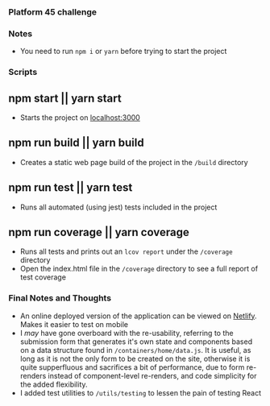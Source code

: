 ### Platform 45 challenge

### Notes

- You need to run `npm i` or `yarn` before trying to start the project

### Scripts

## npm start || yarn start

- Starts the project on [localhost:3000](http://localhost:3000/)

## npm run build || yarn build

- Creates a static web page build of the project in the `/build` directory

## npm run test || yarn test

- Runs all automated (using jest) tests included in the project

## npm run coverage || yarn coverage

- Runs all tests and prints out an `lcov report` under the `/coverage` directory
- Open the index.html file in the `/coverage` directory to see a full report of test coverage

### Final Notes and Thoughts

- An online deployed version of the application can be viewed on [Netlify](https://nervous-brown-2148e5.netlify.com/). Makes it easier to test on mobile
- I _may_ have gone overboard with the re-usability, referring to the submission form that generates it's own state and components based on a data structure found in `/containers/home/data.js`. It is useful, as long as it is not the only form to be created on the site, otherwise it is quite supperfluous and sacrifices a bit of performance, due to form re-renders instead of component-level re-renders, and code simplicity for the added flexibility.
- I added test utilities to `/utils/testing` to lessen the pain of testing React
